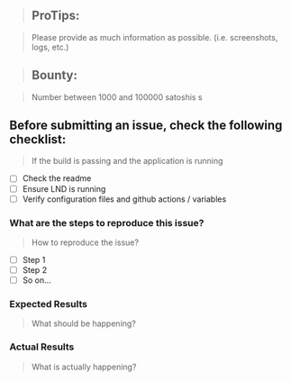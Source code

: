 > ## ProTips:

> Please provide as much information as possible. (i.e. screenshots, logs, etc.)

> ## Bounty:

> Number between 1000 and 100000 satoshis
s
## Before submitting an issue, check the following checklist:

> If the build is passing and the application is running

- [ ] Check the readme
- [ ] Ensure LND is running
- [ ] Verify configuration files and github actions / variables

### What are the steps to reproduce this issue?

> How to reproduce the issue?

- [ ] Step 1
- [ ] Step 2
- [ ] So on...

### Expected Results

> What should be happening?

### Actual Results

> What is actually happening?